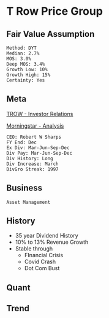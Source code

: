 # T Row Price Group
## Fair Value Assumption

```
Method: DYT
Median: 2.7%
MOS: 3.0%
Deep MOS: 3.4%
Growth Low: 10%
Growth High: 15%
Certainty: Yes
```


## Meta
[TROW - Investor Relations](https://troweprice.gcs-web.com/financial-information/annual-reports)

[Morningstar - Analysis](https://www.morningstar.com/stocks/xnas/trow/analysis)

~~~
CEO: Robert W Sharps
FY End: Dec
Ex Div: Mar-Jun-Sep-Dec
Div Pay: Mar-Jun-Sep-Dec
Div History: Long
Div Increase: March
DivGro Streak: 1997
~~~

## Business

~~~
Asset Management
~~~

## History
- 35 year Dividend History
- 10% to 13% Revenue Growth
- Stable through
	- FInancial Crisis
	- Covid Crash
	- Dot Com Bust

## Quant 

## Trend

